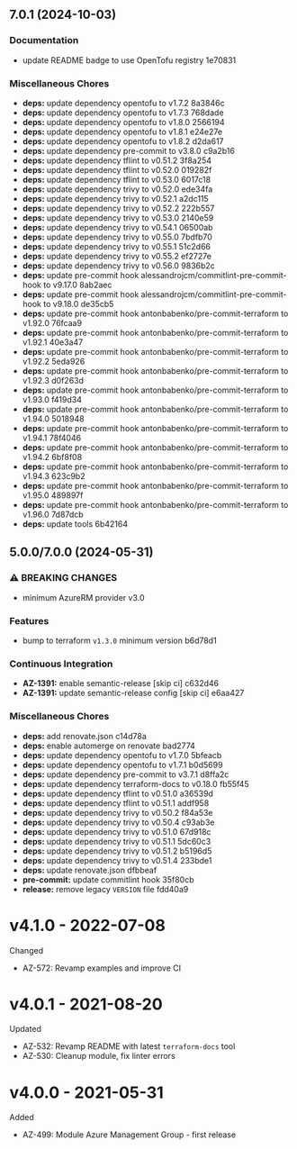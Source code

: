 ## 7.0.1 (2024-10-03)

### Documentation

* update README badge to use OpenTofu registry 1e70831

### Miscellaneous Chores

* **deps:** update dependency opentofu to v1.7.2 8a3846c
* **deps:** update dependency opentofu to v1.7.3 768dade
* **deps:** update dependency opentofu to v1.8.0 2566194
* **deps:** update dependency opentofu to v1.8.1 e24e27e
* **deps:** update dependency opentofu to v1.8.2 d2da617
* **deps:** update dependency pre-commit to v3.8.0 c9a2b16
* **deps:** update dependency tflint to v0.51.2 3f8a254
* **deps:** update dependency tflint to v0.52.0 019282f
* **deps:** update dependency tflint to v0.53.0 6017c18
* **deps:** update dependency trivy to v0.52.0 ede34fa
* **deps:** update dependency trivy to v0.52.1 a2dc115
* **deps:** update dependency trivy to v0.52.2 222b557
* **deps:** update dependency trivy to v0.53.0 2140e59
* **deps:** update dependency trivy to v0.54.1 06500ab
* **deps:** update dependency trivy to v0.55.0 7bdfb70
* **deps:** update dependency trivy to v0.55.1 51c2d66
* **deps:** update dependency trivy to v0.55.2 ef2727e
* **deps:** update dependency trivy to v0.56.0 9836b2c
* **deps:** update pre-commit hook alessandrojcm/commitlint-pre-commit-hook to v9.17.0 8ab2aec
* **deps:** update pre-commit hook alessandrojcm/commitlint-pre-commit-hook to v9.18.0 de35cb5
* **deps:** update pre-commit hook antonbabenko/pre-commit-terraform to v1.92.0 76fcaa9
* **deps:** update pre-commit hook antonbabenko/pre-commit-terraform to v1.92.1 40e3a47
* **deps:** update pre-commit hook antonbabenko/pre-commit-terraform to v1.92.2 5eda926
* **deps:** update pre-commit hook antonbabenko/pre-commit-terraform to v1.92.3 d0f263d
* **deps:** update pre-commit hook antonbabenko/pre-commit-terraform to v1.93.0 f419d34
* **deps:** update pre-commit hook antonbabenko/pre-commit-terraform to v1.94.0 5018948
* **deps:** update pre-commit hook antonbabenko/pre-commit-terraform to v1.94.1 78f4046
* **deps:** update pre-commit hook antonbabenko/pre-commit-terraform to v1.94.2 6bf8f08
* **deps:** update pre-commit hook antonbabenko/pre-commit-terraform to v1.94.3 623c9b2
* **deps:** update pre-commit hook antonbabenko/pre-commit-terraform to v1.95.0 489897f
* **deps:** update pre-commit hook antonbabenko/pre-commit-terraform to v1.96.0 7d87dcb
* **deps:** update tools 6b42164

## 5.0.0/7.0.0 (2024-05-31)


### ⚠ BREAKING CHANGES

* minimum AzureRM provider v3.0

### Features

* bump to terraform `v1.3.0` minimum version b6d78d1


### Continuous Integration

* **AZ-1391:** enable semantic-release [skip ci] c632d46
* **AZ-1391:** update semantic-release config [skip ci] e6aa427


### Miscellaneous Chores

* **deps:** add renovate.json c14d78a
* **deps:** enable automerge on renovate bad2774
* **deps:** update dependency opentofu to v1.7.0 5bfeacb
* **deps:** update dependency opentofu to v1.7.1 b0d5699
* **deps:** update dependency pre-commit to v3.7.1 d8ffa2c
* **deps:** update dependency terraform-docs to v0.18.0 fb55f45
* **deps:** update dependency tflint to v0.51.0 a36539d
* **deps:** update dependency tflint to v0.51.1 addf958
* **deps:** update dependency trivy to v0.50.2 f84a53e
* **deps:** update dependency trivy to v0.50.4 c93ab3e
* **deps:** update dependency trivy to v0.51.0 67d918c
* **deps:** update dependency trivy to v0.51.1 5dc60c3
* **deps:** update dependency trivy to v0.51.2 b5196d5
* **deps:** update dependency trivy to v0.51.4 233bde1
* **deps:** update renovate.json dfbbeaf
* **pre-commit:** update commitlint hook 35f80cb
* **release:** remove legacy `VERSION` file fdd40a9

# v4.1.0 - 2022-07-08

Changed
  * AZ-572: Revamp examples and improve CI

# v4.0.1 - 2021-08-20

Updated
  * AZ-532: Revamp README with latest `terraform-docs` tool
  * AZ-530: Cleanup module, fix linter errors

# v4.0.0 - 2021-05-31

Added
  * AZ-499: Module Azure Management Group - first release
